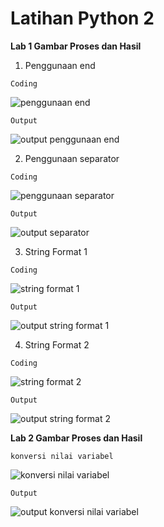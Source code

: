 # Latihan Python 2

**Lab 1 Gambar Proses dan Hasil**

1. Penggunaan end

`Coding`

![penggunaan end](https://user-images.githubusercontent.com/73032342/97985379-c9dad480-1e0a-11eb-9463-52ad99d6ed28.PNG)

`Output`

![output penggunaan end](https://user-images.githubusercontent.com/73032342/97985473-e37c1c00-1e0a-11eb-9150-50415409dc36.PNG)

2. Penggunaan separator

`Coding`

![penggunaan separator](https://user-images.githubusercontent.com/73032342/97985751-466db300-1e0b-11eb-8736-d720761be6d3.PNG)

`Output`

![output separator](https://user-images.githubusercontent.com/73032342/97985781-4f5e8480-1e0b-11eb-974a-096dab607a0e.PNG)

3. String Format 1

`Coding`

![string format 1](https://user-images.githubusercontent.com/73032342/97985853-6bfabc80-1e0b-11eb-84b7-a8ee6eb87a28.PNG)

`Output`

![output string format 1](https://user-images.githubusercontent.com/73032342/97985920-83d24080-1e0b-11eb-95e4-f8a3e48cd87c.PNG)

4. String Format 2

`Coding`

![string format 2](https://user-images.githubusercontent.com/73032342/97985960-92b8f300-1e0b-11eb-82be-2fcb60ace595.PNG)

`Output`

![output string format 2](https://user-images.githubusercontent.com/73032342/97985981-9b112e00-1e0b-11eb-9792-fddfc31934e1.PNG)


**Lab 2 Gambar Proses dan Hasil**

`konversi nilai variabel`

![konversi nilai variabel](https://user-images.githubusercontent.com/73032342/97987114-55edfb80-1e0d-11eb-9fe2-40146cb31ba6.PNG)

`Output`

![output konversi nilai variabel](https://user-images.githubusercontent.com/73032342/97987145-61d9bd80-1e0d-11eb-883d-cdde156f1f8a.PNG)
